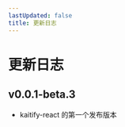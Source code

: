 ```yaml
---
lastUpdated: false
title: 更新日志
---
```


# 更新日志

## v0.0.1-beta.3 <Badge type="tip" text='2025.10.30' />

- kaitify-react 的第一个发布版本
